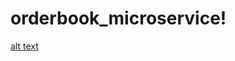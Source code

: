 # orderbook_microservice!
[alt text](https://user-images.githubusercontent.com/61313108/229542712-5b99b7c8-a2d5-4f6f-9c1f-7b5373e47b88.jpg?raw=true)

